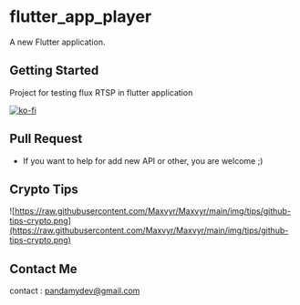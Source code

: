 # flutter_app_player

A new Flutter application.

## Getting Started

Project for testing flux RTSP in flutter application


[![ko-fi](https://ko-fi.com/img/githubbutton_sm.svg)](https://ko-fi.com/A0A72UVP8)

## Pull Request

- If you want to help for add new API or other, you are welcome ;)

## Crypto Tips

![https://raw.githubusercontent.com/Maxvyr/Maxvyr/main/img/tips/github-tips-crypto.png](https://raw.githubusercontent.com/Maxvyr/Maxvyr/main/img/tips/github-tips-crypto.png)

## Contact Me

contact : [pandamydev@gmail.com](mailto:pandamydev@gmail.com)
